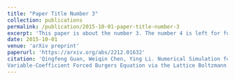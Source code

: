 ```yaml
---
title: "Paper Title Number 3"
collection: publications
permalink: /publication/2015-10-01-paper-title-number-3
excerpt: 'This paper is about the number 3. The number 4 is left for future work.'
date: 2015-10-01
venue: 'arXiv preprint'
paperurl: 'https://arxiv.org/abs/2212.01632'
citation: 'Qingfeng Guan, Weiqin Chen, Ying Li. Numerical Simulation for the Motions of Nonautonomous Solitary Waves of a 
Variable-Coefficient Forced Burgers Equation via the Lattice Boltzmann Method. arXiv preprint, 2022.'
---
```

